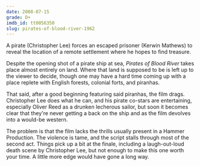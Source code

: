 ```yaml
---
date: 2008-07-15
grade: D+
imdb_id: tt0056350
slug: pirates-of-blood-river-1962
---
```


A pirate (Christopher Lee) forces an escaped prisoner (Kerwin Mathews) to reveal the location of a remote settlement where he hopes to find treasure.

Despite the opening shot of a pirate ship at sea, _Pirates of Blood River_ takes place almost entirely on land. Where that land is supposed to be is left up to the viewer to decide, though one may have a hard time coming up with a place replete with English forests, colonial forts, and piranhas.

That said, after a good beginning featuring said piranhas, the film drags. Christopher Lee does what he can, and his pirate co-stars are entertaining, especially Oliver Reed as a drunken lecherous sailor, but soon it becomes clear that they're never getting a back on the ship and as the film devolves into a would-be western.

The problem is that the film lacks the thrills usually present in a Hammer Production. The violence is tame, and the script stalls through most of the second act. Things pick up a bit at the finale, including a laugh-out-loud death scene by Christopher Lee, but not enough to make this one worth your time. A little more edge would have gone a long way.
